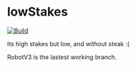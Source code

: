 # lowStakes
[![Build](https://github.com/Bluestorm-Robotics/lowStakes/actions/workflows/c-cpp.yml/badge.svg?event=push)](https://github.com/Bluestorm-Robotics/lowStakes/actions/workflows/c-cpp.yml)

Its high stakes but low, and without steak :(

RobotV3 is the lastest working branch.
